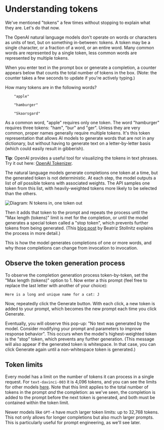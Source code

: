 
# Understanding tokens

We've mentioned "tokens" a few times without stopping to explain what they are. Let's do that now.

The OpenAI natural language models don't operate on words or characters as units of text, but on something in-between: tokens. A token may be a single character, or a fraction of a word, or an entire word. Many common words are represented by a single token, less common words are represented by multiple tokens.

When you enter text in the prompt box or generate a completion, a counter appears below that counts the total number of tokens in the box. (Note: the counter takes a few seconds to update if you're actively typing.)

How many tokens are in the following words?

```
    "apple"
```
```
    "hamburger"
```
```
    "Skaarsgard"
```

As a common word, "apple" requires only one token. The word "hamburger" requires three tokens: "ham", "bur" and "ger". Unless they are very common, proper names generally require multiple tokens. It's this token representation that allows AI models to generate words that are not in any dictionary, but without having to generate text on a letter-by-letter basis (which could easily result in gibberish).

**Tip**: OpenAI provides a useful tool for visualizing the tokens in text phrases. Try it out here: [OpenAI Tokenizer](https://platform.openai.com/tokenizer).

The natural language models generate completions one token at a time, but the generated token is not deterministic. At each step, the model outputs a list of *all* possible tokens with associated weights. The API samples one token from this list, with heavily-weighted tokens more likely to be selected than the others. 

![Diagram: N tokens in, one token out](https://bea.stollnitz.com/images/how-gpt-works/1-ntokens.png)

Then it adds that token to the prompt and repeats the process until the "Max length (tokens)" limit is met for the completion, or until the model generates a special token called a "stop token", which prevents further tokens from being generated. (This [blog post](https://bea.stollnitz.com/blog/how-gpt-works/) by Beatriz Stollnitz explains the process in more detail.)

This is how the model generates completions of one or more words, and why those completions can change from invocation to invocation.

## Observe the token generation process

To observe the completion generation process token-by-token, set the "Max length (tokens)" option to 1. Now enter a this prompt (feel free to replace the last letter with another of your choice):

    Here is a long and unique name for a cat: J

Now, repeatedly click the Generate button. With each click, a new token is added to your prompt, which becomes the new prompt each time you click Generate.

Eventually, you will observe this pop-up: "No text was generated by the model. Consider modifying your prompt and parameters to improve response behavior". This occurs when the model's highest-weighted token is the "stop" token, which prevents any further generation. (This message will also appear if the generated token is whitespace. In that case, you can click Generate again until a non-whitespace token is generated.)

## Token limits

Every model has a limit on the number of tokens it can process in a single request. For `text-davinci-003` it is 4,096 tokens, and you can see the limits for other models [here](https://learn.microsoft.com/en-us/azure/cognitive-services/openai/concepts/models#gpt-3-models-1). Note that this limit applies to the total number of tokens in the prompt *and* the completion: as we've seen, the completion is added to the prompt before the next token is generated, and both must be contained within the token limit.

Newer models like `GPT-4` have much larger token limits: up to 32,768 tokens. This not only allows for longer completions but also much larger prompts. This is particularly useful for prompt engineering, as we'll see later.
